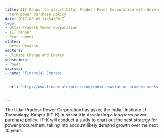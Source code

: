 ```yaml
---
title: IIT Kanpur to assist Uttar Pradesh Power Corporation with developing a long
  term power purchase policy
date: 2017-08-09 14:54:00 Z
tags:
- Uttar Pradesh Power Corporation
- IIT Kanpur
- Procurement
states:
- Uttar Pradesh
sectors:
- Climate Change and Energy
subsectors:
- Power
sources:
- name: 'Financial Express

'
  url: 'http://www.financialexpress.com/india-news/uttar-pradesh-seeks-iit-kanpurs-help-to-lower-power-purchase-cost/794837/

'
---
```


The Uttar Pradesh Power Corporation has asked the Indian Institute of Technology, Kanpur (IIT-K) to assist it in developing a long term power purchase policy. IIT-K will conduct a study to chart out the best strategy for power procurement, taking into account likely demand growth over the next 10 years.
